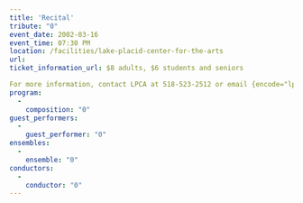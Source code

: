```yaml
---
title: 'Recital'
tribute: "0"
event_date: 2002-03-16
event_time: 07:30 PM
location: /facilities/lake-placid-center-for-the-arts
url: 
ticket_information_url: $8 adults, $6 students and seniors

For more information, contact LPCA at 518-523-2512 or email {encode="lpca@northnet.org" title="lpca@northnet.org"}
program: 
  -
    composition: "0"
guest_performers: 
  -
    guest_performer: "0"
ensembles: 
  -
    ensemble: "0"
conductors: 
  -
    conductor: "0"
---
```

